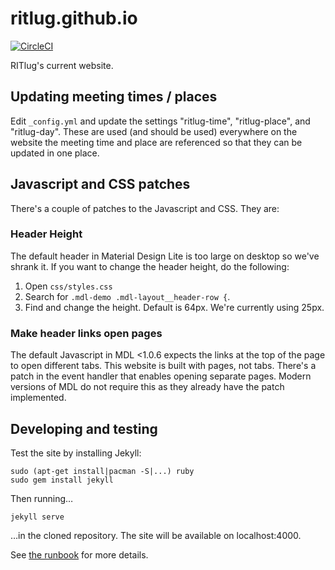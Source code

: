 # ritlug.github.io

[![CircleCI](https://circleci.com/gh/RITlug/ritlug.github.io.svg?style=svg&circle-token=b80b9ee3852aa0b52f578b434c6224971fc73d97)](https://circleci.com/gh/RITlug/ritlug.github.io)

RITlug's current website.


## Updating meeting times / places

Edit `_config.yml` and update the settings "ritlug-time", "ritlug-place", and
"ritlug-day". These are used (and should be used) everywhere on the website
the meeting time and place are referenced so that they can be updated in
one place.


## Javascript and CSS patches

There's a couple of patches to the Javascript and CSS. They are:

### Header Height

The default header in Material Design Lite is too large on desktop so we've
shrank it. If you want to change the header height, do the following:

1. Open `css/styles.css`
2. Search for `.mdl-demo .mdl-layout__header-row {`.
3. Find and change the height. Default is 64px. We're currently using 25px.

### Make header links open pages

The default Javascript in MDL <1.0.6 expects the links at the top of the page
to open different tabs. This website is built with pages, not tabs. There&apos;s
a patch in the event handler that enables opening separate pages. Modern
versions of MDL do not require this as they already have the patch implemented.


## Developing and testing

Test the site by installing Jekyll:

    sudo (apt-get install|pacman -S|...) ruby
    sudo gem install jekyll

Then running…

    jekyll serve

…in the cloned repository. The site will be available on localhost:4000.

See [the runbook](https://github.com/RITlug/runbook/blob/master/the-website.md)
for more details.
